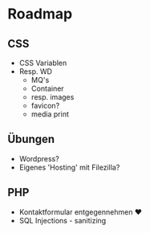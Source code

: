 # Roadmap

## CSS

- CSS Variablen
- Resp. WD
  - MQ's
  - Container
  - resp. images
  - favicon?
  - media print

## Übungen

- Wordpress?
- Eigenes 'Hosting' mit Filezilla?

## PHP

- Kontaktformular entgegennehmen ❤️
- SQL Injections - sanitizing
